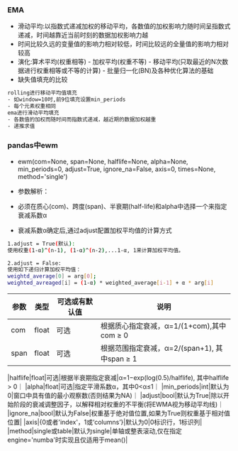 ### EMA
- 滑动平均:以指数式递减加权的移动平均，各数值的加权影响力随时间呈指数式递减，时间越靠近当前时刻的数据加权影响力越
- 时间比较久远的变量值的影响力相对较低，时间比较远的全量值的影响力相对较高
- 演化:算术平均(权重相等) - 加权平均(权重不等) - 移动平均(只取最近的N次数据进行权重相等或不等的计算) - 批量归一化(BN)及各种优化算法的基础
- 缺失值填充的比较
```sh
rolling进行移动平均值填充
- 如window=10时,前9位填充设置min_periods
- 每个元素权重相同
ema进行滑动平均填充
- 各数值的加权而随时间而指数式递减，越近期的数据加权越重
- 递推求值
```
### pandas中ewm
- ewm(com=None, span=None, halflife=None, alpha=None, min_periods=0, adjust=True, ignore_na=False, axis=0, times=None, method='single')
- 参数解析：





- 必须在质心(com)、跨度(span)、半衰期(half-life)和alpha中选择一个来指定衰减系数α
- 衰减系数α确定后,通过adjust配置加权平均值的计算方式
```sh
1.adjust = True(默认):
使用权重(1-α)^(n-1), (1-α)^(n-2),...1-α, 1来计算加权平均值。

2.adjust = False:
使用如下递归计算加权平均值：
weightd_average[0] = arg[0];
weighted_avreaged[i] = (1-α) * weighted_average[i-1] + α * arg[i]
```
|参数|类型|可选或有默认值|说明|
|---|---|---|---|
|com|float|可选|根据质心指定衰减，α=1/(1+com),其中com ≥ 0|
|span|float|可选|根据范围指定衰减，α=2/(span+1), 其中span ≥ 1|



|halflife|float|可选|根据半衰期指定衰减|α=1−exp(log(0.5)/halflife), 其中halflife > 0｜
|alpha|float|可选|指定平滑系数α，其中0<α≤1｜
|min_periods|int|默认为0|窗口中具有值的最小观察数(否则结果为NA)｜
|adjust|bool|默认为True|除以开始阶段的衰减调整因子，以解释相对权重的不平衡(将EWMA视为移动平均线)｜
|ignore_na|bool|默认为False|权重基于绝对值位置,如果为True则权重基于相对值位置|
|axis|{0或者'index'，1或‘columns’}|默认为0|0标识行，1标识列|
|method|single或table|默认为single|单轴或整表滚动,仅在指定engine='numba'时实现且仅适用于mean()|
